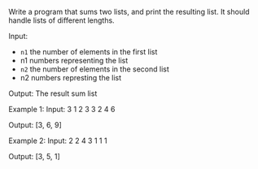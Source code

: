 Write a program that sums two lists, and print the resulting list. It should handle lists of different lengths.

Input:
- `n1` the number of elements in the first list
- n1 numbers representing the list
- `n2` the number of elements in the second list
- n2 numbers represting the list

Output:
The result sum list

Example 1:
Input:
3
1
2
3
3
2
4
6

Output:
[3, 6, 9]

Example 2:
Input:
2
2
4
3
1
1
1

Output:
[3, 5, 1]
